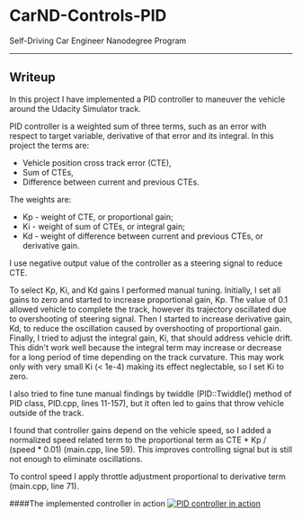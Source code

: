 # CarND-Controls-PID
Self-Driving Car Engineer Nanodegree Program

---

## Writeup

In this project I have implemented a PID controller to maneuver the vehicle around the Udacity Simulator track.

PID controller is a weighted sum of three terms, such as an error with respect to target variable, derivative of that error and its integral. In this project the terms are:
 * Vehicle position cross track error (CTE),
 * Sum of CTEs,
 * Difference between current and previous CTEs.

The weights are:
 * Kp - weight of CTE, or proportional gain;
 * Ki - weight of sum of CTEs, or integral gain;
 * Kd - weight of difference between current and previous CTEs, or derivative gain.

I use negative output value of the controller as a steering signal to reduce CTE.

To select Kp, Ki, and Kd gains I performed manual tuning. Initially, I set all gains to zero and started to increase proportional gain, Kp. The value of 0.1 allowed vehicle to complete the track, however its trajectory oscillated due to overshooting of steering signal. Then I started to increase derivative gain, Kd, to reduce the oscillation caused by overshooting of proportional gain. Finally, I tried to adjust the integral gain, Ki, that should address vehicle drift. This didn't work well because the integral term may increase or decrease for a long period of time depending on the track curvature. This may work only with very small Ki (< 1e-4) making its effect neglectable, so I set Ki to zero.

I also tried to fine tune manual findings by twiddle (PID::Twiddle() method of PID class, PID.cpp, lines 11-157), but it often led to gains that throw vehicle outside of the track.

I found that controller gains depend on the vehicle speed, so I added a normalized speed related term to the proportional term as CTE * Kp / (speed * 0.01) (main.cpp, line 59). This improves controlling signal but is still not enough to eliminate oscillations.

To control speed I apply throttle adjustment proportional to derivative term (main.cpp, line 71).

####The implemented controller in action
[![PID controller in action](video_image.png)](https://youtu.be/5VlOHSO1lUw)

